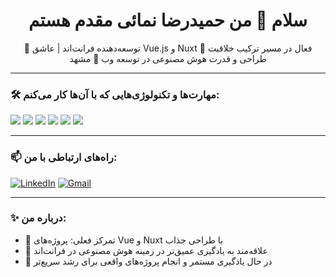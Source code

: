 
<h1 align="center">سلام 👋 من حمیدرضا نمائی مقدم هستم</h1>

<p align="center">
🎯 توسعه‌دهنده فرانت‌اند | عاشق Vue.js و Nuxt  
🚀 فعال در مسیر ترکیب خلاقیت طراحی و قدرت هوش مصنوعی در توسعه وب  
📍 مشهد
</p>

---

### 🛠 مهارت‌ها و تکنولوژی‌هایی که با آن‌ها کار می‌کنم:
<p align="left">
  <img src="https://img.shields.io/badge/HTML5-E34F26?style=for-the-badge&logo=html5&logoColor=white" />
  <img src="https://img.shields.io/badge/CSS3-1572B6?style=for-the-badge&logo=css3&logoColor=white" />
  <img src="https://img.shields.io/badge/Bootstrap-563D7C?style=for-the-badge&logo=bootstrap&logoColor=white" />
  <img src="https://img.shields.io/badge/JavaScript-F7DF1E?style=for-the-badge&logo=javascript&logoColor=black" />
  <img src="https://img.shields.io/badge/Vue.js-35495E?style=for-the-badge&logo=vue.js&logoColor=4FC08D" />
  <img src="https://img.shields.io/badge/Nuxt.js-00DC82?style=for-the-badge&logo=nuxt.js&logoColor=white" />
</p>

---
<!--

### 📈 آمار گیت‌هاب من:
![Hamidreza's GitHub stats](https://github-readme-stats.vercel.app/api?username=HamidrezaNamaeiMoghadam&show_icons=true&theme=radical)

---
-->
### 📫 راه‌های ارتباطی با من:
[![LinkedIn](https://img.shields.io/badge/LinkedIn-blue?style=flat&logo=linkedin&labelColor=blue)](https://www.linkedin.com/in/hamidreza-namaei-moghadam-521085307)
[![Gmail](https://img.shields.io/badge/Gmail-red?style=flat&logo=gmail&labelColor=red)](mailto:namaei.dev@gmail.com)

---

### ✨ درباره من:
- 🎯 تمرکز فعلی: پروژه‌های Vue و Nuxt با طراحی جذاب
- 💬 علاقه‌مند به یادگیری عمیق‌تر در زمینه هوش مصنوعی در فرانت‌اند
- 🧠 در حال یادگیری مستمر و انجام پروژه‌های واقعی برای رشد سریع‌تر

